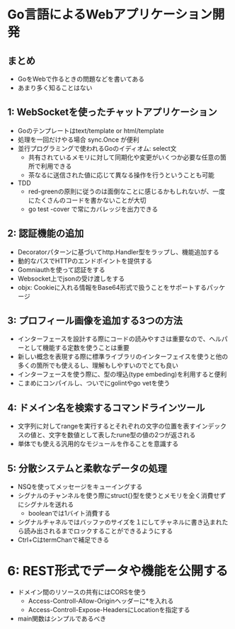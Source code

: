 # Go言語によるWebアプリケーション開発
## まとめ
- GoをWebで作るときの問題などを書いてある
- あまり多く知ることはない

## 1: WebSocketを使ったチャットアプリケーション
- Goのテンプレートはtext/template or html/template
- 処理を一回だけやる場合 sync.Once が便利
- 並行プログラミングで使われるGoのイディオム: select文
    - 共有されているメモリに対して同期化や変更がいくつか必要な任意の箇所で利用できる
    - 茶なるに送信された値に応じて異なる操作を行うということも可能
- TDD
    - red-greenの原則に従うのは面倒なことに感じるかもしれないが、一度にたくさんのコードを書かないことが大切
    - go test -cover で常にカバレッジを出力できる

## 2: 認証機能の追加
- Decoratorパターンに基づいてhttp.Handler型をラップし、機能追加する
- 動的なパスでHTTPのエンドポイントを提供する
- Gomniauthを使って認証をする
- Websocket上でjsonの受け渡しをする
- objx: Cookieに入れる情報をBase64形式で扱うことをサポートするパッケージ

## 3: プロフィール画像を追加する3つの方法
- インターフェースを設計する際にコードの読みやすさは重要なので、ヘルパーとして機能する定数を使うことは重要
- 新しい概念を表現する際に標準ライブラリのインターフェイスを使うと他の多くの箇所でも使えるし、理解もしやすいのでとても良い
- インターフェースを使う際に、型の埋込(type embeding)を利用すると便利
- こまめにコンパイルし、ついでにgolintやgo vetを使う

## 4: ドメイン名を検索するコマンドラインツール
- 文字列に対してrangeを実行するとそれぞれの文字の位置を表すインデックスの値と、文字を数値として表したrune型の値の2つが返される
- 単体でも使える汎用的なモジュールを作ることを意識する

## 5: 分散システムと柔軟なデータの処理
- NSQを使ってメッセージをキューイングする
- シグナルのチャンネルを使う際にstruct{}型を使うとメモリを全く消費せずにシグナルを送れる
  - booleanでは1バイト消費する
- シグナルチャネルではバッファのサイズを１にしてチャネルに書き込まれたら読み出されるまでロックすることができるようにする
- Ctrl+CはtermChanで補足できる

# 6: REST形式でデータや機能を公開する
- ドメイン間のリソースの共有にはCORSを使う
  - Access-Controll-Allow-Originヘッダーに*を入れる
  - Access-Controll-Expose-HeadersにLocationを指定する
- main関数はシンプルであるべき
